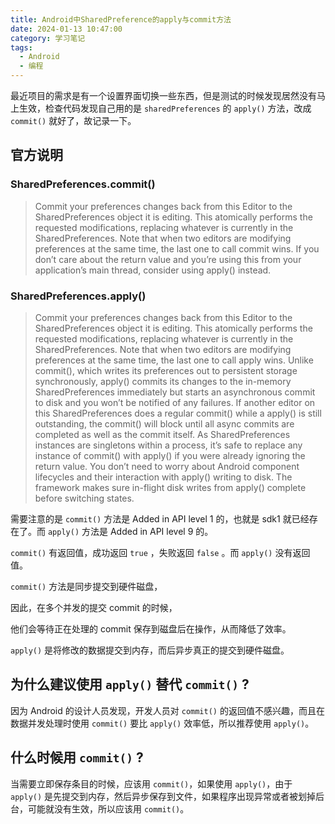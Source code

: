 ```yaml
---
title: Android中SharedPreference的apply与commit方法
date: 2024-01-13 10:47:00
category: 学习笔记
tags:
  - Android
  - 编程
---
```


最近项目的需求是有一个设置界面切换一些东西，但是测试的时候发现居然没有马上生效，检查代码发现自己用的是 `sharedPreferences` 的 `apply()` 方法，改成 `commit()` 就好了，故记录一下。

## 官方说明

### SharedPreferences.commit()

> Commit your preferences changes back from this Editor to the SharedPreferences object it is editing.
> This atomically performs the requested modifications, replacing whatever is currently in the SharedPreferences.
> Note that when two editors are modifying preferences at the same time, the last one to call commit wins.
> If you don’t care about the return value and you’re using this from your application’s main thread, consider using apply() instead.

### SharedPreferences.apply()

> Commit your preferences changes back from this Editor to the SharedPreferences object it is editing.
> This atomically performs the requested modifications, replacing whatever is currently in the SharedPreferences.
> Note that when two editors are modifying preferences at the same time, the last one to call apply wins.
> Unlike commit(), which writes its preferences out to persistent storage synchronously, apply() commits its changes to the in-memory SharedPreferences immediately but starts an asynchronous commit to disk and you won’t be notified of any failures.
> If another editor on this SharedPreferences does a regular commit() while a apply() is still outstanding, the commit() will block until all async commits are completed as well as the commit itself.
> As SharedPreferences instances are singletons within a process, it’s safe to replace any instance of commit() with apply() if you were already ignoring the return value.
> You don’t need to worry about Android component lifecycles and their interaction with apply() writing to disk.
> The framework makes sure in-flight disk writes from apply() complete before switching states.

需要注意的是 `commit()` 方法是 Added in API level 1 的，也就是 sdk1 就已经存在了。而 `apply()` 方法是 Added in API level 9 的。

`commit()` 有返回值，成功返回 `true` ，失败返回 `false` 。而 `apply()` 没有返回值。

`commit()` 方法是同步提交到硬件磁盘，

因此，在多个并发的提交 commit 的时候，

他们会等待正在处理的 commit 保存到磁盘后在操作，从而降低了效率。

`apply()` 是将修改的数据提交到内存，而后异步真正的提交到硬件磁盘。

## 为什么建议使用 `apply()` 替代 `commit()` ?

因为 Android 的设计人员发现，开发人员对 `commit()` 的返回值不感兴趣，而且在数据并发处理时使用 `commit()` 要比 `apply()` 效率低，所以推荐使用 `apply()`。

## 什么时候用 `commit()` ?

当需要立即保存条目的时候，应该用 `commit()`，如果使用 `apply()`，由于 `apply()` 是先提交到内存，然后异步保存到文件，如果程序出现异常或者被划掉后台，可能就没有生效，所以应该用 `commit()`。
